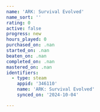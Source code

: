 ```yaml
---
name: 'ARK: Survival Evolved'
name_sort: ''
rating: 0
active: false
progress: new
hours_played: 0
purchased_on: .nan
started_on: .nan
beaten_on: .nan
completed_on: .nan
mastered_on: .nan
identifiers:
  - type: steam
    appid: '346110'
    name: 'ARK: Survival Evolved'
    synced_on: '2024-10-04'

---
```

